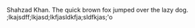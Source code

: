 Shahzad Khan. The quick brown fox jumped over the lazy dog. ;lkajsdff;lkjasd;lkfjasldkfja;sldfkjas;'o

